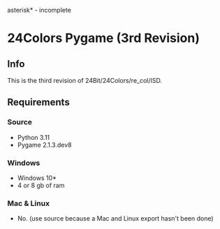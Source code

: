 asterisk* - incomplete
# 24Colors Pygame (3rd Revision)
## Info
This is the third revision of 24Bit/24Colors/re_col/ISD.

## Requirements
### Source
* Python 3.11
* Pygame 2.1.3.dev8
### Windows
* Windows 10*
* 4 or 8 gb of ram
### Mac & Linux
* No. (use source because a Mac and Linux export hasn't been done)


